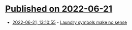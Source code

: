 # [Published on 2022-06-21](index.md)

* [2022-06-21, 13:10:55](https://news.ycombinator.com/item?id=31823485) - [Laundry symbols make no sense](https://uxdesign.cc/laundry-symbols-make-no-sense-154a0c10dbe0)
